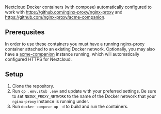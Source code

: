 Nextcloud Docker containers (with compose) automatically configured to work with https://github.com/nginx-proxy/nginx-proxy and https://github.com/nginx-proxy/acme-companion.

## Prerequsites
In order to use these containers you must have a running [nginx-proxy](https://github.com/nginx-proxy/nginx-proxy) container attached to an existing Docker network. Optionally, you may also have a [acme-companion](https://github.com/nginx-proxy/acme-companion) instance running, which will automatically configured HTTPS for Nextcloud.

## Setup
1. Clone the repository.
2. Run `cp .env.stub .env` and update with your preferred settings. Be sure to set `NGINX_PROXY_NETWORK` to the name of the Docker network that your `nginx-proxy` instance is running under.
3. Run `docker-compose up -d` to build and run the containers.
